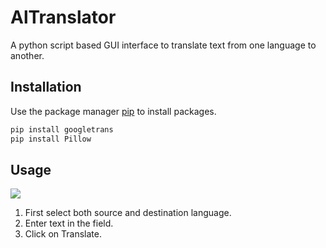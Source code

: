 # AlTranslator

A python script based GUI interface to translate text from one language to another.

## Installation

Use the package manager [pip](https://pip.pypa.io/en/stable/) to install packages.

```bash
pip install googletrans
pip install Pillow
```

## Usage

![](/Capture.PNG)

1. First select both source and destination language.
2. Enter text in the field.
3. Click on Translate.